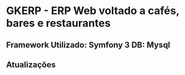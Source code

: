 GKERP - ERP Web voltado a cafés, bares e restaurantes
========================

Framework Utilizado: Symfony 3
DB: Mysql
--------------


Atualizações
--------------

